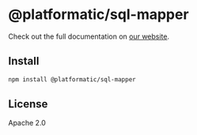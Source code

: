 # @platformatic/sql-mapper

Check out the full documentation on [our website](https://docs.platformatic.dev/docs/reference/sql-mapper/overview).

## Install

```sh
npm install @platformatic/sql-mapper
```

## License

Apache 2.0
